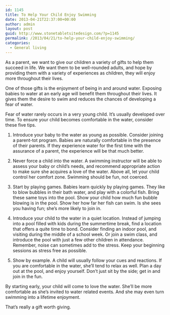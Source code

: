 ```yaml
---
id: 1145
title: To Help Your Child Enjoy Swimming
date: 2013-04-21T22:37:00+00:00
author: admin
layout: post
guid: http://www.stonetabletsitedesign.com/?p=1145
permalink: /2013/04/21/to-help-your-child-enjoy-swimming/
categories:
  - General living
---
```

As a parent, we want to give our children a variety of gifts to help them succeed in life. We want them to be well-rounded adults, and hope by providing them with a variety of experiences as children, they will enjoy more throughout their lives.

One of those gifts is the enjoyment of being in and around water. Exposing babies to water at an early age will benefit them throughout their lives. It gives them the desire to swim and reduces the chances of developing a fear of water.

Fear of water rarely occurs in a very young child. It&#8217;s usually developed over time. To ensure your child becomes comfortable in the water, consider these five tips.

1. Introduce your baby to the water as young as possible. Consider joining a parent-tot program. Babies are naturally comfortable in the presence of their parents. If they experience water for the first time with the assurance of a parent, the experience will be that much better.

2. Never force a child into the water. A swimming instructor will be able to assess your baby or child&#8217;s needs, and recommend appropriate action to make sure she acquires a love of the water. Above all, let your child control her comfort zone. Swimming should be fun, not coerced.

3. Start by playing games. Babies learn quickly by playing games. They like to blow bubbles in their bath water, and play with a colorful fish. Bring these same toys into the pool. Show your child how much fun bubble blowing is in the pool. Show her how far her fish can swim. Is she sees you having fun; she&#8217;s more likely to join in.

4. Introduce your child to the water in a quiet location. Instead of jumping into a pool filled with kids during the summertime break, find a location that offers a quite time to bond. Consider finding an indoor pool, and visiting during the middle of a school week. Or join a swim class, and introduce the pool with just a few other children in attendance. Remember, noise can sometimes add to the stress. Keep your beginning sessions as stress free as possible.

5. Show by example. A child will usually follow your cues and reactions. If you are comfortable in the water, she&#8217;ll tend to relax as well. Plan a day out at the pool, and enjoy yourself. Don&#8217;t just sit by the side; get in and join in the fun.

By starting early, your child will come to love the water. She&#8217;ll be more comfortable as she&#8217;s invited to water related events. And she may even turn swimming into a lifetime enjoyment.

That&#8217;s really a gift worth giving.